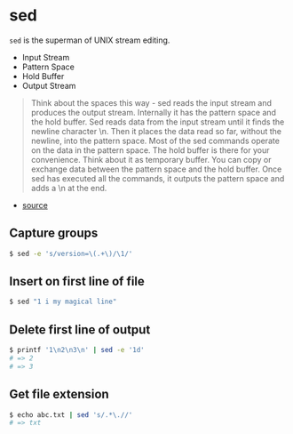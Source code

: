 # sed
`sed` is the superman of UNIX stream editing.
- Input Stream
- Pattern Space
- Hold Buffer
- Output Stream

> Think about the spaces this way - sed reads the input stream and produces the
> output stream. Internally it has the pattern space and the hold buffer. Sed
> reads data from the input stream until it finds the newline character \n.
> Then it places the data read so far, without the newline, into the pattern
> space. Most of the sed commands operate on the data in the pattern space.
> The hold buffer is there for your convenience. Think about it as temporary
> buffer. You can copy or exchange data between the pattern space and the hold
> buffer. Once sed has executed all the commands, it outputs the pattern space
> and adds a \n at the end.
- [source](http://www.catonmat.net/blog/worlds-best-introduction-to-sed/)

## Capture groups
```sh
$ sed -e 's/version=\(.+\)/\1/'
```

## Insert on first line of file
```sh
$ sed "1 i my magical line"
```

## Delete first line of output
```sh
$ printf '1\n2\n3\n' | sed -e '1d'
# => 2
# => 3
```

## Get file extension
```sh
$ echo abc.txt | sed 's/.*\.//'
# => txt
```
